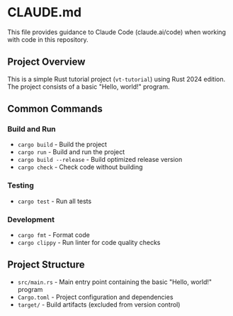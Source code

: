 # CLAUDE.md

This file provides guidance to Claude Code (claude.ai/code) when working with code in this repository.

## Project Overview

This is a simple Rust tutorial project (`vt-tutorial`) using Rust 2024 edition. The project consists of a basic "Hello, world!" program.

## Common Commands

### Build and Run
- `cargo build` - Build the project
- `cargo run` - Build and run the project
- `cargo build --release` - Build optimized release version
- `cargo check` - Check code without building

### Testing
- `cargo test` - Run all tests

### Development
- `cargo fmt` - Format code
- `cargo clippy` - Run linter for code quality checks

## Project Structure

- `src/main.rs` - Main entry point containing the basic "Hello, world!" program
- `Cargo.toml` - Project configuration and dependencies
- `target/` - Build artifacts (excluded from version control)